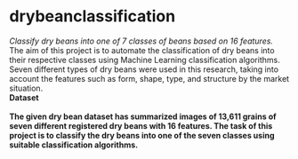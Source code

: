 # drybeanclassification
*Classify dry beans into one of 7 classes of beans based on 16 features.* <br>
The aim of this project is to automate the classification of dry beans into their respective classes using Machine Learning classification algorithms. <br>
Seven different types of dry beans were used in this research, taking into account the features such as form, shape, type, and structure by the market situation.<br>
<b> Dataset <b> <br> <br>
The given dry bean dataset has summarized images of 13,611 grains of seven different registered dry beans with 16 features. The task of this project is to classify the dry beans into one of the seven classes using suitable classification algorithms.
  
